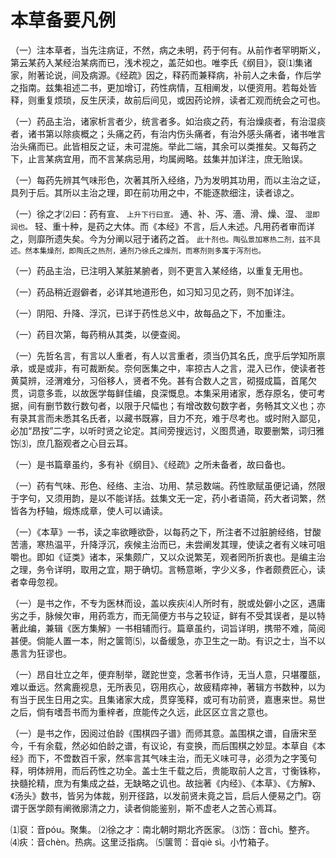 # 本草备要凡例

（一）注本草者，当先注病证，不然，病之未明，药于何有。从前作者罕明斯义，第云某药入某经治某病而已，浅术视之，盖茫如也。唯李氏《纲目》，裒⑴集诸家，附著论说，间及病源。《经疏》因之，释药而兼释病，补前人之未备，作后学之指南。兹集祖述二书，更加增订，药性病情，互相阐发，以便资用。若每处皆释，则重复烦琐，反生厌渎，故前后间见，或因药论辨，读者汇观而统会之可也。

（一）药品主治，诸家析言者少，统言者多。如治痰之药，有治燥痰者，有治湿痰者，诸书第以除痰概之；头痛之药，有治内伤头痛者，有治外感头痛者，诸书唯言治头痛而已。此皆相反之证，未可混施。举此二端，其余可以类推矣。又每药之下，止言某病宜用，而不言某病忌用，均属阙略。兹集并加详注，庶无贻误。

（一）每药先辨其气味形色，次著其所入经络，乃为发明其功用，而以主治之证，具列于后。其所以主治之理，即在前功用之中，不能逐款细注，读者谅之。

（一）徐之才⑵曰：药有宣、 <small>上升下行曰宣。</small> 通、补、泻、濇、滑、燥、湿、 <small>湿即润也。</small> 轻、重十种，是药之大体。而《本经》不言，后人未述。凡用药者审而详之，则靡所遗失矣。今为分阐以冠于诸药之首。 <small>此十剂也。陶弘景加寒热二剂，兹不具述。然本集燥剂，即陶氏之热剂，通剂乃徐氏之燥剂，而寒剂则多寓于泻剂也。</small>

（一）药品主治，已注明入某脏某腑者，则不更言入某经络，以重复无用也。

（一）药品稍近遐僻者，必详其地道形色，如习知习见之药，则不加详注。

（一）阴阳、升降、浮沉，已详于药性总义中，故每品之下，不加重注。

（一）药目次第，每药稍从其类，以便查阅。

（一）先哲名言，有言以人重者，有人以言重者，须当仍其名氏，庶乎后学知所禀承，或是或非，有可裁断矣。奈何医集之中，率掠古人之言，混入已作，使读者苍黄莫辨，泾渭难分，习俗移人，贤者不免。甚有合数人之言，砌掇成篇，首尾欠贯，词意多乖，以故医学每鲜佳编，良深慨息。本集采用诸家，悉存原名，使可考据，间有删节数行数句者，以限于尺幅也；有增改数句数字者，务畅其文义也；亦有录其言而未悉其名氏者，以藏书既寡，目力不充，难于尽考也。或时附入鄙见，必加“昂按”二字，以听时贤之论定。其间旁搜远讨，义图贯通，取要删繁，词归雅饬⑶，庶几豁观者之心目云耳。

（一）是书篇章虽约，多有补《纲目》、《经疏》之所未备者，故曰备也。

（一）药有气味、形色、经络、主治、功用、禁忌数端。药性歌赋虽便记诵，然限于字句，又须用韵，是以不能详括。兹集文无一定，药小者语简，药大者词繁，然皆各为杼轴，煅炼成章，使人可以诵读。

（一）《本草》一书，读之率欲睡欲卧，以每药之下，所注者不过脏腑经络，甘酸苦濇，寒热温平，升降浮沉，疾候主治而已，未尝阐发其理，使读之者有义味可咀嚼也。即如《证类》诸本，采集颇广，又以众说繁芜，观者罔所折衷也。是编主治之理，务令详明，取用之宜，期于确切。言畅意晰，字少义多，作者颇费匠心，读者幸毋忽视。

（一）是书之作，不专为医林而设，盖以疾疢⑷人所时有，脱或处僻小之区，遇庸劣之手，脉候欠审，用药乖方，而无简便方书与之较证，鲜有不受其误者，是以特著此编，兼辑《医方集解》一书相辅而行。篇章虽约，词旨详明，携带不难，简阅甚便。倘能人置一本，附之箧笥⑸，以备缓急，亦卫生之一助。有识之士，当不以愚言为狂谬也。

（一）昂自壮立之年，便弃制举，蹉跎世变，念著书作诗，无当人意，只堪覆瓿，难以垂远。然禽鹿视息，无所表见，窃用疚心，故疲精瘁神，著辑方书数种，以为有当于民生日用之实。且集诸家大成，贯穿笺释，或可有功前贤，嘉惠来世。易世之后，倘有嗜吾书而为重梓者，庶能传之久远，此区区立言之意也。

（一）是书之作，因阅过伯龄《围棋四子谱》而师其意。盖围棋之谱，自唐宋至今，千有余载，然必如伯龄之谱，有议论，有变换，而后围棋之妙显。本草自《本经》而下，不啻数百千家，然率言其气味主治，而无义味可寻，必须为之字笺句释，明体辨用，而后药性之功全。盖士生千载之后，贵能取前人之言，寸衡铢称，抉髓抡精，庶为有集成之益，无缺略之讥也。故拙著《内经》、《本草》、《方解》、《汤头》数书，皆另为体裁，别开径路，以发前贤未竟之旨，启后人便易之门。窃谓于医学颇有阐微廓清之力，读者倘能鉴别，斯不虚老人之苦心焉耳。

⑴裒：音póu。聚集。
⑵徐之才：南北朝时期北齐医家。
⑶饬：音chì。整齐。
⑷疢：音chèn。热病。这里泛指病。
⑸箧笥：音qiè sì。小竹箱子。
